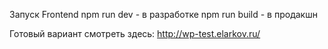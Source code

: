 Запуск Frontend
npm run dev - в разработке
npm run build - в продакшн

Готовый вариант смотреть здесь:
http://wp-test.elarkov.ru/
